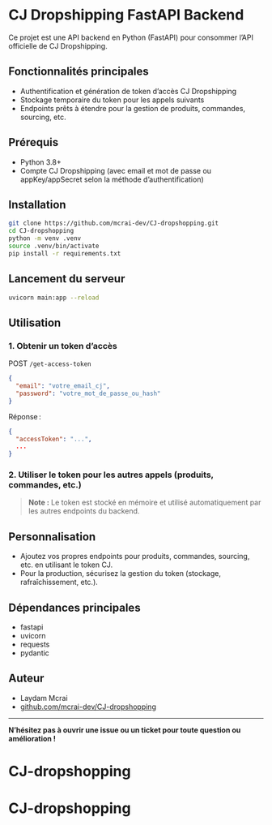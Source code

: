 # CJ Dropshipping FastAPI Backend

Ce projet est une API backend en Python (FastAPI) pour consommer l’API officielle de CJ Dropshipping.

## Fonctionnalités principales
- Authentification et génération de token d’accès CJ Dropshipping
- Stockage temporaire du token pour les appels suivants
- Endpoints prêts à étendre pour la gestion de produits, commandes, sourcing, etc.

## Prérequis
- Python 3.8+
- Compte CJ Dropshipping (avec email et mot de passe ou appKey/appSecret selon la méthode d’authentification)

## Installation
```bash
git clone https://github.com/mcrai-dev/CJ-dropshopping.git
cd CJ-dropshopping
python -m venv .venv
source .venv/bin/activate
pip install -r requirements.txt
```

## Lancement du serveur
```bash
uvicorn main:app --reload
```

## Utilisation
### 1. Obtenir un token d’accès
POST `/get-access-token`
```json
{
  "email": "votre_email_cj",
  "password": "votre_mot_de_passe_ou_hash"
}
```
Réponse :
```json
{
  "accessToken": "...",
  ...
}
```

### 2. Utiliser le token pour les autres appels (produits, commandes, etc.)

> **Note :** Le token est stocké en mémoire et utilisé automatiquement par les autres endpoints du backend.

## Personnalisation
- Ajoutez vos propres endpoints pour produits, commandes, sourcing, etc. en utilisant le token CJ.
- Pour la production, sécurisez la gestion du token (stockage, rafraîchissement, etc.).

## Dépendances principales
- fastapi
- uvicorn
- requests
- pydantic

## Auteur
- Laydam Mcrai
- [github.com/mcrai-dev/CJ-dropshopping](https://github.com/mcrai-dev/CJ-dropshopping)

---

**N’hésitez pas à ouvrir une issue ou un ticket pour toute question ou amélioration !**
# CJ-dropshopping
# CJ-dropshopping
